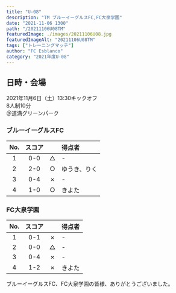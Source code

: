 ```yaml
---
title: "U-08"
description: "TM ブルーイーグルスFC,FC大泉学園"
date: "2021-11-06 1300"
path: "/20211106U08TM"
featuredImage: ./images/20211106U08.jpg
featuredImageAlt: "20211106U08TM"
tags: ["トレーニングマッチ"]
author: "FC Esblanco"
category: "2021年度U-08"
---
```


## 日時・会場

2021年11月6日（土）13:30キックオフ  
8人制10分  
＠道満グリーンパーク

### ブルーイーグルスFC

| No.| スコア |   | 得点者  |
|:--:|:------:|:-:|:--------|
| 1  | 0-0 | △ |- |
| 2  | 2-0 | ○ |ゆうき、りく |
| 3  | 0-4 | × |- |
| 4  | 1-0 | ○ |きよた |

### FC大泉学園

| No.| スコア |   | 得点者  |
|:--:|:------:|:-:|:--------|
| 1  | 0-1 | × |- |
| 2  | 0-0 | △ |- |
| 3  | 0-4 | × |- |
| 4  | 1-2 | × |きよた |

ブルーイーグルスFC、FC大泉学園の皆様、ありがとうございました。
